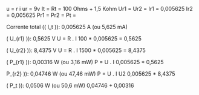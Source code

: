 u = r i 
ur = 9v
It = 
Rt = 100 Ohms + 1,5 Kohm
Ur1 = 
Ur2 =
Ir1 = 0,005625
Ir2 = 0,005625
Pr1 = 
Pr2 =
Pt = 

Corrente total (( I_t )): 0,005625 A (ou 5,625 mA)


( U_{r1} )): 0,5625 V
U = R . I
100 * 0,005625 = 0,5625


( U_{r2} )): 8,4375 V
U = R . I
1500 * 0,005625 = 8,4375

( P_{r1} )): 0,00316 W (ou 3,16 mW)
P = U . I
0,005625 *  0,5625 

 P_{r2} )): 0,04746 W (ou 47,46 mW)
P = U . I
U2 
0,005625 * 8,4375

( P_t )): 0,0506 W (ou 50,6 mW)
0,04746 + 0,00316
